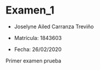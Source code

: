 # Examen_1


+ Joselyne Ailed Carranza Treviño

+ Matrícula: 1843603

+ Fecha: 26/02/2020



Primer examen prueba



